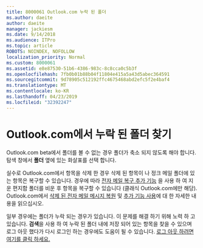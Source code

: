 ```yaml
---
title: 8000061 Outlook.com 누락 된 폴더
ms.author: daeite
author: daeite
manager: jackiesm
ms.date: 9/14/2018
ms.audience: ITPro
ms.topic: article
ROBOTS: NOINDEX, NOFOLLOW
localization_priority: Normal
ms.custom: 8000061
ms.assetid: e8e87530-51b6-4386-983c-8c8cca0c5b3f
ms.openlocfilehash: 7fb0b01b88b04f11804e415a5a43d5abec364591
ms.sourcegitcommit: 9d78905c512192ffc4675468abd2efc5f2e4baf4
ms.translationtype: MT
ms.contentlocale: ko-KR
ms.lasthandoff: 04/23/2019
ms.locfileid: "32392247"
---
```

# <a name="find-missing-folders-in-outlookcom"></a>Outlook.com에서 누락 된 폴더 찾기

Outlook.com beta에서 폴더를 볼 수 없는 경우 폴더가 축소 되지 않도록 해야 합니다. 탐색 창에서 **폴더** 옆에 있는 화살표를 선택 합니다. 
  
실수로 Outlook.com에서 항목을 삭제 한 경우 삭제 된 항목이 나 정크 메일 폴더에 있는 항목은 복구할 수 있습니다. 경우에 따라 [전자 메일 복구 추가 기능](https://appsource.microsoft.com/product/office/WA104380447) 을 사용 하 여 지운 편지함 폴더를 비운 후 항목을 복구할 수 있습니다 (클래식 Outlook.com에만 해당). Outlook.com에서 [삭제 된 전자 메일 메시지 복원](https://support.office.com/article/cf06ab1b-ae0b-418c-a4d9-4e895f83ed50) 및 [추가 기능 사용](https://support.office.com/article/a5672109-e4f3-4119-abea-72323e9653cf)에 대 한 자세한 내용을 읽으십시오.
  
일부 경우에는 폴더가 누락 되는 경우가 있습니다. 이 문제를 해결 하기 위해 노력 하 고 있습니다. **검색**을 사용 하 여 누락 된 폴더 내에 저장 되어 있는 항목을 찾을 수 있으며 로그 아웃 했다가 다시 로그인 하는 경우에도 도움이 될 수 있습니다. [로그 아웃 하려면 여기를 클릭 하세요.](https://login.live.com/logout.srf)
  

